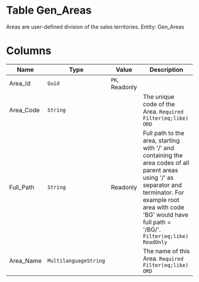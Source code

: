 # Table Gen_Areas

Areas are user-defined division of the sales territories. Entity: Gen_Areas

# Columns

| Name | Type | Value | Description |
| - | - | - | --- |
|Area_Id|`Guid`|`PK`, Readonly||
|Area_Code|`String`||The unique code of the Area. `Required` `Filter(eq;like)` `ORD` |
|Full_Path|`String`|Readonly|Full path to the area, starting with '/' and containing the area codes of all parent areas using '/' as separator and terminator. For example root area with code 'BG' would have full path = '/BG/'. `Filter(eq;like)` `ReadOnly` |
|Area_Name|`MultilanguageString`||The name of this Area. `Required` `Filter(eq;like)` `ORD` |
